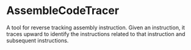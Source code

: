 # AssembleCodeTracer
A tool for reverse tracking assembly instruction. Given an instruction, it traces upward to identify the instructions related to that instruction and subsequent instructions.

